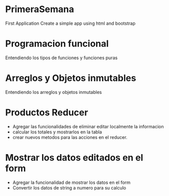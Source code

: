# PrimeraSemana
First Application 
Create a simple app using html and bootstrap

# Programacion funcional
Entendiendo los tipos de funciones y funciones puras

# Arreglos y Objetos inmutables
Entendiendo los arreglos y objetos inmutables

# Productos Reducer
- Agregar las funcionalidades de eliminar editar localmente la informacion
- calcular los totales y mostrarlos en la tabla
- crear nuevos metodos para las acciones en el reducer.

# Mostrar los datos editados en el form
- Agregar la funcionalidad de mostrar los datos en el form
- Convertir los datos de string a numero para su calculo